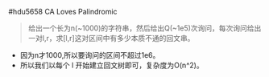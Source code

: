#hdu5658 CA Loves Palindromic
>给出一个长为n(~1000)的字符串，然后给出Q(~1e5)次询问，每次询问给出一对l,r，求[l,r]这对区间中有多少本质不通的回文串。<br>

* 因为n才1000,所以要询问的区间不超过1e6。<br>
* 所以我们以每个 l 开始建立回文树即可，复杂度为O(n^2)。<br>